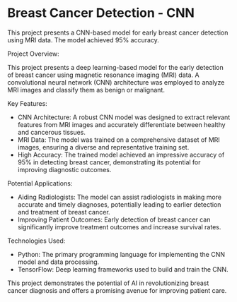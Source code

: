 # Breast Cancer Detection - CNN
This project presents a CNN-based model for early breast cancer detection using MRI data. The model achieved 95% accuracy.

Project Overview:

This project presents a deep learning-based model for the early detection of breast cancer using magnetic resonance imaging (MRI) data. A convolutional neural network (CNN) architecture was employed to analyze MRI images and classify them as benign or malignant.

Key Features:

- CNN Architecture: A robust CNN model was designed to extract relevant features from MRI images and accurately differentiate between healthy and cancerous tissues.
- MRI Data: The model was trained on a comprehensive dataset of MRI images, ensuring a diverse and representative training set.
- High Accuracy: The trained model achieved an impressive accuracy of 95% in detecting breast cancer, demonstrating its potential for improving diagnostic outcomes.

Potential Applications:

- Aiding Radiologists: The model can assist radiologists in making more accurate and timely diagnoses, potentially leading to earlier detection and treatment of breast cancer.
- Improving Patient Outcomes: Early detection of breast cancer can significantly improve treatment outcomes and increase survival rates.

Technologies Used:

- Python: The primary programming language for implementing the CNN model and data processing.
- TensorFlow: Deep learning frameworks used to build and train the CNN.

This project demonstrates the potential of AI in revolutionizing breast cancer diagnosis and offers a promising avenue for improving patient care.
